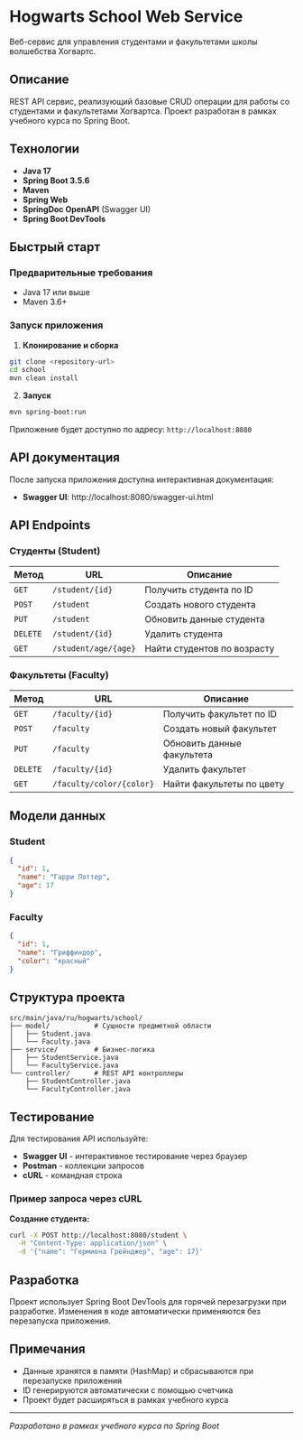 # Hogwarts School Web Service

Веб-сервис для управления студентами и факультетами школы волшебства Хогвартс.

##  Описание

REST API сервис, реализующий базовые CRUD операции для работы со студентами и факультетами Хогвартса. Проект разработан в рамках учебного курса по Spring Boot.

##  Технологии

- **Java 17**
- **Spring Boot 3.5.6**
- **Maven**
- **Spring Web**
- **SpringDoc OpenAPI** (Swagger UI)
- **Spring Boot DevTools**

##  Быстрый старт

### Предварительные требования
- Java 17 или выше
- Maven 3.6+

### Запуск приложения

1. **Клонирование и сборка**
```bash
git clone <repository-url>
cd school
mvn clean install
```

2. **Запуск**
```bash
mvn spring-boot:run
```

Приложение будет доступно по адресу: `http://localhost:8080`

##  API документация

После запуска приложения доступна интерактивная документация:
- **Swagger UI**: http://localhost:8080/swagger-ui.html

##  API Endpoints

### Студенты (Student)

| Метод | URL | Описание |
|-------|-----|-----------|
| `GET` | `/student/{id}` | Получить студента по ID |
| `POST` | `/student` | Создать нового студента |
| `PUT` | `/student` | Обновить данные студента |
| `DELETE` | `/student/{id}` | Удалить студента |
| `GET` | `/student/age/{age}` | Найти студентов по возрасту |

### Факультеты (Faculty)

| Метод | URL | Описание |
|-------|-----|-----------|
| `GET` | `/faculty/{id}` | Получить факультет по ID |
| `POST` | `/faculty` | Создать новый факультет |
| `PUT` | `/faculty` | Обновить данные факультета |
| `DELETE` | `/faculty/{id}` | Удалить факультет |
| `GET` | `/faculty/color/{color}` | Найти факультеты по цвету |

##  Модели данных

### Student
```json
{
  "id": 1,
  "name": "Гарри Поттер",
  "age": 17
}
```

### Faculty
```json
{
  "id": 1,
  "name": "Гриффиндор",
  "color": "красный"
}
```

##  Структура проекта

```
src/main/java/ru/hogwarts/school/
├── model/           # Сущности предметной области
│   ├── Student.java
│   └── Faculty.java
├── service/         # Бизнес-логика
│   ├── StudentService.java
│   └── FacultyService.java
└── controller/      # REST API контроллеры
    ├── StudentController.java
    └── FacultyController.java
```

##  Тестирование

Для тестирования API используйте:
- **Swagger UI** - интерактивное тестирование через браузер
- **Postman** - коллекции запросов
- **cURL** - командная строка

### Пример запроса через cURL

**Создание студента:**
```bash
curl -X POST http://localhost:8080/student \
  -H "Content-Type: application/json" \
  -d '{"name": "Гермиона Грейнджер", "age": 17}'
```

##  Разработка

Проект использует Spring Boot DevTools для горячей перезагрузки при разработке. Изменения в коде автоматически применяются без перезапуска приложения.

##  Примечания

- Данные хранятся в памяти (HashMap) и сбрасываются при перезапуске приложения
- ID генерируются автоматически с помощью счетчика
- Проект будет расширяться в рамках учебного курса

---

*Разработано в рамках учебного курса по Spring Boot*
